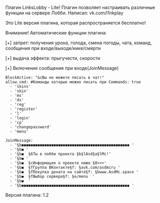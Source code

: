 Плагин LinksLobby - Lite! Плагин позволяет настраивать различные функции на сервере Лобби.
Написал: vk.com/l1nkplay

Это Lite версия плагина, которая распространяется бесплатно!

Внимание! Автоматические функции плагина:

  [+] запрет: получения урона, голода, смена погоды, чата, команд, сообщения при входе/выходе/кике/смерти
  
  [+] выдача эффекта: прыгучести, скорости
  
  [+] Включение сообщения при входе(JoinMessage)


```НАСТРОЙКИ ФУНКЦИЙ ПЛАГИНА!
BlockActive: "&cВы не можете писать в чат!"
allow_cmd: #Команды которые можно писать при Commands: true
  - 'skins'
  - 'skin'
  - 'ms'
  - 'ds'
  - 'reg'
  - 'register'
  - 'l'
  - 'login'
  - 'cp'
  - 'changepassword'
  - 'menu'

JoinMessage:
  - '§b◼◼◼◼◼◼◼◼◼◼◼◼◼◼◼◼◼◼◼◼◼◼◼◼◼◼◼◼◼◼◼◼◼◼◼◼◼◼◼◼◼◼◼◼◼◼◼ '
  - '§b◼ '
  - '§b◼  §6Ты в лобби проекта §b§lAsd§a§lMc!'
  - '§b◼ '
  - '§b◼  §cИнформация о проекте ниже §8>>>'
  - '§b◼  §fГруппа ВКонтакте§f: §avk.com/asdmcru '
  - '§b◼  §fПокупка доната на сайте§f: §bwww.AsdMc.space '
  - '§b◼  §fВыбор сервера§f: §e/menu  '
  - '§b◼  '
  - '§b◼◼◼◼◼◼◼◼◼◼◼◼◼◼◼◼◼◼◼◼◼◼◼◼◼◼◼◼◼◼◼◼◼◼◼◼◼◼◼◼◼◼◼◼◼◼◼ '
```

Версия плагина: 1.2

